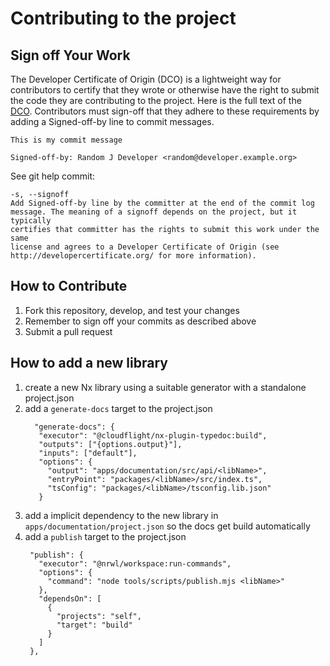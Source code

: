 # Contributing to the project

## Sign off Your Work

The Developer Certificate of Origin (DCO) is a lightweight way for contributors to certify that they wrote or otherwise have the right to submit the code they are contributing to the project. Here is the full text of the [DCO](https://developercertificate.org/). Contributors must sign-off that they adhere to these requirements by adding a Signed-off-by line to commit messages.

```
This is my commit message

Signed-off-by: Random J Developer <random@developer.example.org>
```

See git help commit:

```
-s, --signoff
Add Signed-off-by line by the committer at the end of the commit log
message. The meaning of a signoff depends on the project, but it typically
certifies that committer has the rights to submit this work under the same
license and agrees to a Developer Certificate of Origin (see
http://developercertificate.org/ for more information).
```

## How to Contribute

1. Fork this repository, develop, and test your changes
2. Remember to sign off your commits as described above
3. Submit a pull request

## How to add a new library

1. create a new Nx library using a suitable generator with a standalone project.json
2. add a `generate-docs` target to the project.json
   ```
     "generate-docs": {
      "executor": "@cloudflight/nx-plugin-typedoc:build",
      "outputs": ["{options.output}"],
      "inputs": ["default"],
      "options": {
        "output": "apps/documentation/src/api/<libName>",
        "entryPoint": "packages/<libName>/src/index.ts",
        "tsConfig": "packages/<libName>/tsconfig.lib.json"
      }
   ```
3. add a implicit dependency to the new library in `apps/documentation/project.json` so the docs get build automatically
4. add a `publish` target to the project.json
   ```
    "publish": {
      "executor": "@nrwl/workspace:run-commands",
      "options": {
        "command": "node tools/scripts/publish.mjs <libName>"
      },
      "dependsOn": [
        {
          "projects": "self",
          "target": "build"
        }
      ]
    },
   ```
